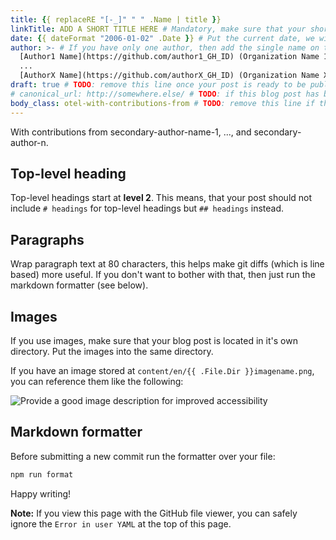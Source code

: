 ```yaml
---
title: {{ replaceRE "[-_]" " " .Name | title }}
linkTitle: ADD A SHORT TITLE HERE # Mandatory, make sure that your short title.
date: {{ dateFormat "2006-01-02" .Date }} # Put the current date, we will keep the date updated until your PR is merged
author: >- # If you have only one author, then add the single name on this line in quotes.
  [Author1 Name](https://github.com/author1_GH_ID) (Organization Name 1),
  ...
  [AuthorX Name](https://github.com/authorX_GH_ID) (Organization Name X)
draft: true # TODO: remove this line once your post is ready to be published
# canonical_url: http://somewhere.else/ # TODO: if this blog post has been posted somewhere else already, uncomment & provide the canonical URL here.
body_class: otel-with-contributions-from # TODO: remove this line if there are no secondary contributing authors
---
```


<!-- If your post doesn't have secondary authors, then delete the following paragraph: -->

With contributions from secondary-author-name-1, ..., and secondary-author-n.

## Top-level heading

Top-level headings start at **level 2**. This means, that your post should not
include `# headings` for top-level headings but `## headings` instead.

## Paragraphs

Wrap paragraph text at 80 characters, this helps make git diffs (which is line
based) more useful. If you don't want to bother with that, then just run the
markdown formatter (see below).

## Images

If you use images, make sure that your blog post is located in it's own
directory. Put the images into the same directory.

If you have an image stored at `content/en/{{ .File.Dir }}imagename.png`, you
can reference them like the following:

![Provide a good image description for improved accessibility](imagename.png)

## Markdown formatter

Before submitting a new commit run the formatter over your file:

```sh
npm run format
```

Happy writing!

**Note:** If you view this page with the GitHub file viewer, you can safely
ignore the `Error in user YAML` at the top of this page.
